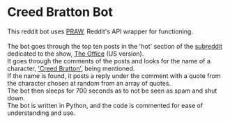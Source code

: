 # Creed Bratton Bot

This reddit bot uses [PRAW](https://praw.readthedocs.io/en/stable/#), Reddit's API wrapper for functioning. <br><br>
The bot goes through the top ten posts in the 'hot' section of the [subreddit](https://www.reddit.com/r/DunderMifflin/) dedicated to the show, [The Office](https://en.wikipedia.org/wiki/The_Office_(American_TV_series)) (US version). <br>
It goes through the comments of the posts and looks for the name of a character, ['Creed Bratton'](https://theoffice.fandom.com/wiki/Creed_Bratton), being mentioned. <br>
If the name is found, it posts a reply under the comment with a quote from the character chosen at random from an array of quotes. <br>
The bot then sleeps for 700 seconds as to not be seen as spam and shut down. <br>
The bot is written in Python, and the code is commented for ease of understanding and use.
